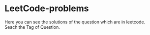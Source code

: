 # LeetCode-problems
Here you can see the solutions of the question which are in leetcode.<br>
Seach the Tag of Question.<br>
<br>
